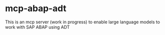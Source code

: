 # mcp-abap-adt
This is an mcp server (work in progress) to enable large language models to work with SAP ABAP using ADT
